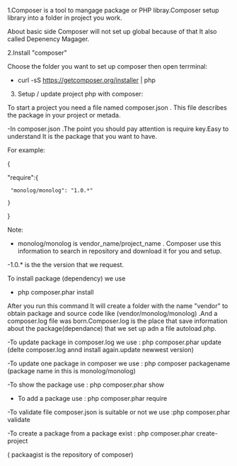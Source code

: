 1.Composer is a tool to mangage package or PHP libray.Composer setup library into a folder in project you work.

About basic side Composer will not set up global because of that It also called Depenency Magager.

2.Install "composer"

Choose the folder you want to set up composer then open terrminal:

 - curl -sS https://getcomposer.org/installer | php

3. Setup / update project php with composer:

To start a project you need a file named composer.json . This file describes the package in your project or metada.

-In composer.json .The point you should pay attention is require key.Easy to understand It is the package that you want to have.

For example:

{

   "require":{

     "monolog/monolog": "1.0.*"

    }

}

Note:

- monolog/monolog is vendor_name/project_name . Composer use this information to search in repository and download it for you and setup.

-1.0.*  is the the version that we request.

To install package (dependency) we use

-   php composer.phar install

After you run this command It will create a folder with the name "vendor" to obtain package and source code  like (vendor/monolog/monolog) .And a composer.log file was born.Composer.log is the place that save information about the package(dependance) that we set up adn a file autoload.php.

-To update package in composer.log we use : php composer.phar update (delte composer.log annd install again.update newwest version)

-To update one  package in composer we use : php composer packagename (package name in this is monolog/monolog)

-To show the package use : php composer.phar show

- To add a package use : php composer.phar require

-To validate file composer.json is suitable or not we use :php composer.phar validate

-To create a package from a package exist : php composer.phar create-project

( packaagist is the repository of composer)